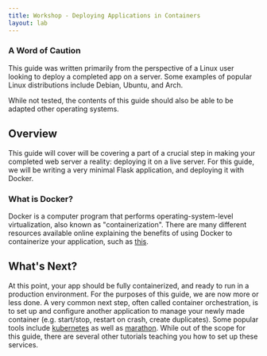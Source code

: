```yaml
---
title: Workshop - Deploying Applications in Containers
layout: lab
---
```


### A Word of Caution
This guide was written primarily from the perspective of a Linux user looking to deploy a completed app on a server. Some examples of popular Linux distributions include Debian, Ubuntu, and Arch.

While not tested, the contents of this guide should also be able to be adapted other operating systems.

## Overview
This guide will cover will be covering a part of a crucial step in making your completed web server a reality: deploying it on a live server. For this guide, we will be writing a very minimal Flask application, and deploying it with Docker.

### What is Docker?
Docker is a computer program that performs operating-system-level virtualization, also known as "containerization". There are many different resources available online explaining the benefits of using Docker to containerize your application, such as [this](https://www.linode.com/docs/applications/containers/when-and-why-to-use-docker/).



## What's Next?
At this point, your app should be fully containerized, and ready to run in a production environment. For the purposes of this guide, we are now more or less done. A very common next step, often called container orchestration, is to set up and configure another application to manage your newly made container (e.g. start/stop, restart on crash, create duplicates). Some popular tools include [kubernetes](https://kubernetes.io/) as well as [marathon](https://github.com/mesosphere/marathon). While out of the scope for this guide, there are several other tutorials teaching you how to set up these services.
